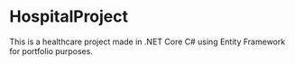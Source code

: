 # HospitalProject
This is a healthcare project made in .NET Core C# using Entity Framework for portfolio purposes.
